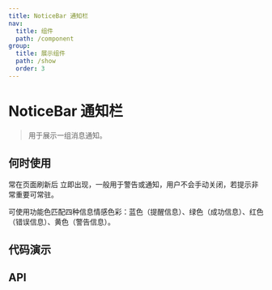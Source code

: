 ```yaml
---
title: NoticeBar 通知栏
nav:
  title: 组件
  path: /component
group:
  title: 展示组件
  path: /show
  order: 3
---
```


# NoticeBar 通知栏

> 用于展示一组消息通知。

## 何时使用

常在页面刷新后 立即出现，一般用于警告或通知，用户不会手动关闭，若提示非常重要可常驻。

可使用功能色匹配四种信息情感色彩：蓝色（提醒信息）、绿色（成功信息）、红色（错误信息）、黄色（警告信息）。

## 代码演示

<code src="./__fixtures__/basic.tsx"></code>

## API

<API hideTitle src="./notice-bar.tsx"></API>
